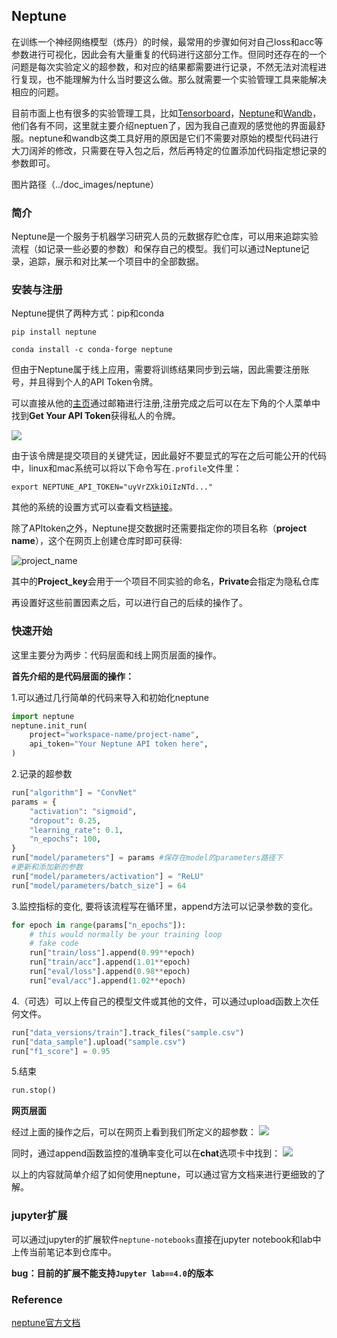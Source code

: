 ## Neptune

在训练一个神经网络模型（炼丹）的时候，最常用的步骤如何对自己loss和acc等参数进行可视化，因此会有大量重复的代码进行这部分工作。但同时还存在的一个问题是每次实验定义的超参数，和对应的结果都需要进行记录，不然无法对流程进行复现，也不能理解为什么当时要这么做。那么就需要一个实验管理工具来能解决相应的问题。

目前市面上也有很多的实验管理工具，比如[Tensorboard](https://www.tensorflow.org/tensorboard?hl=zh-cn)，[Neptune](https://neptune.ai)和[Wandb](https://wandb.ai/site)，他们各有不同，这里就主要介绍neptuen了，因为我自己直观的感觉他的界面最舒服。neptune和wandb这类工具好用的原因是它们不需要对原始的模型代码进行大刀阔斧的修改，只需要在导入包之后，然后再特定的位置添加代码指定想记录的参数即可。

图片路径（../doc_images/neptune）

### 简介

Neptune是一个服务于机器学习研究人员的元数据存贮仓库，可以用来追踪实验流程（如记录一些必要的参数）和保存自己的模型。我们可以通过Neptune记录，追踪，展示和对比某一个项目中的全部数据。

### 安装与注册
Neptune提供了两种方式：pip和conda

```pip install neptune```

```conda install -c conda-forge neptune```

但由于Neptune属于线上应用，需要将训练结果同步到云端，因此需要注册账号，并且得到个人的API Token令牌。

可以直接从他的[主页](https://neptune.ai/register)通过邮箱进行注册,注册完成之后可以在左下角的个人菜单中找到**Get Your API Token**获得私人的令牌。

![](https://docs.neptune.ai/img/app/get_api_token.png)

由于该令牌是提交项目的关键凭证，因此最好不要显式的写在之后可能公开的代码中，linux和mac系统可以将以下命令写在`.profile`文件里：

```
export NEPTUNE_API_TOKEN="uyVrZXkiOiIzNTd..."
```

其他的系统的设置方式可以查看文档[链接](https://docs.neptune.ai/setup/setting_api_token/)。

除了APItoken之外，Neptune提交数据时还需要指定你的项目名称（**project name**），这个在网页上创建仓库时即可获得:

![project_name](https://docs.neptune.ai/img/app/tutorial/create_new_project.png)

其中的**Project_key**会用于一个项目不同实验的命名，**Private**会指定为隐私仓库

再设置好这些前置因素之后，可以进行自己的后续的操作了。

### 快速开始
这里主要分为两步：代码层面和线上网页层面的操作。

**首先介绍的是代码层面的操作：**

1.可以通过几行简单的代码来导入和初始化neptune
```python
import neptune
neptune.init_run(
    project="workspace-name/project-name",
    api_token="Your Neptune API token here",
)
```

2.记录的超参数
```python
run["algorithm"] = "ConvNet"
params = {
    "activation": "sigmoid",
    "dropout": 0.25,
    "learning_rate": 0.1,
    "n_epochs": 100,
}
run["model/parameters"] = params #保存在model的parameters路径下
#更新和添加新的参数
run["model/parameters/activation"] = "ReLU"
run["model/parameters/batch_size"] = 64
```
3.监控指标的变化, 要将该流程写在循环里，append方法可以记录参数的变化。
```python
for epoch in range(params["n_epochs"]):
    # this would normally be your training loop
    # fake code
    run["train/loss"].append(0.99**epoch)
    run["train/acc"].append(1.01**epoch)
    run["eval/loss"].append(0.98**epoch)
    run["eval/acc"].append(1.02**epoch)

```
4.（可选）可以上传自己的模型文件或其他的文件，可以通过upload函数上次任何文件。
```python
run["data_versions/train"].track_files("sample.csv")
run["data_sample"].upload("sample.csv")
run["f1_score"] = 0.95
```
5.结束
```python
run.stop()
```

**网页层面**

经过上面的操作之后，可以在网页上看到我们所定义的超参数：
![](https://docs.neptune.ai/img/app/tutorial/all_metadata.png)

同时，通过append函数监控的准确率变化可以在**chat**选项卡中找到：
![](https://docs.neptune.ai/img/app/tutorial/charts.png)

以上的内容就简单介绍了如何使用neptune，可以通过官方文档来进行更细致的了解。

### jupyter扩展

可以通过jupyter的扩展软件`neptune-notebooks`直接在jupyter notebook和lab中上传当前笔记本到仓库中。

**bug：目前的扩展不能支持`Jupyter lab==4.0`的版本**

### Reference
[neptune官方文档](https://docs.neptune.ai)